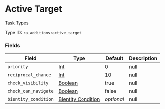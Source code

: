 # Active Target
[Task Types](../task_types_types.md)

Type ID: `ra_additions:active_target`
### Fields
Field | Type | Default | Description
------|------|---------|-------------
`priority` | [Int](../data_types/int.md) | 0 | null
`reciprocal_chance` | [Int](../data_types/int.md) | 10 | null
`check_visibility` | [Boolean](../data_types/boolean.md) | true | null
`check_can_navigate` | [Boolean](../data_types/boolean.md) | false | null
`bientity_condition` | [Bientity Condition](../bientity_condition_types.md) | _optional_ | null
